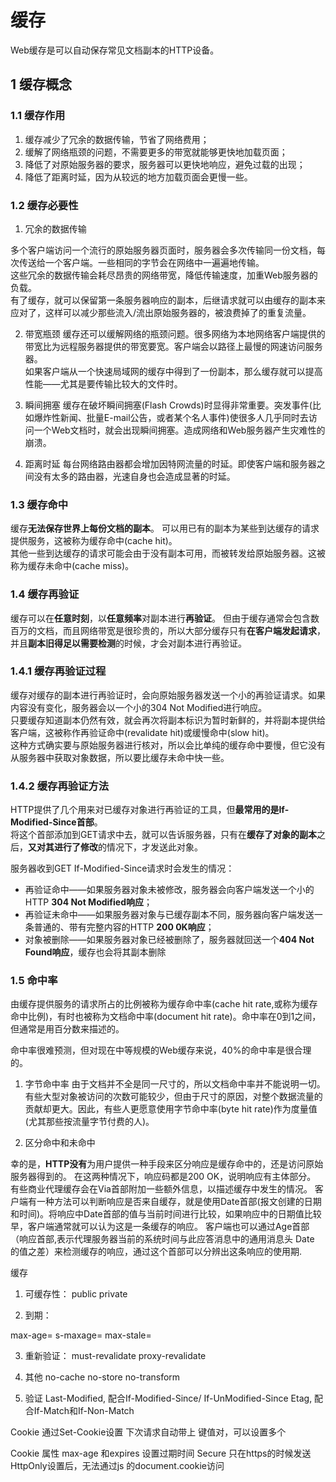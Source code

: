 # 缓存
Web缓存是可以自动保存常见文档副本的HTTP设备。

## 1 缓存概念

### 1.1 缓存作用

1. 缓存减少了冗余的数据传输，节省了网络费用；
2. 缓解了网络瓶颈的问题，不需要更多的带宽就能够更快地加载页面；
3. 降低了对原始服务器的要求，服务器可以更快地响应，避免过载的出现；
4. 降低了距离时延，因为从较远的地方加载页面会更慢一些。

### 1.2 缓存必要性

1. 冗余的数据传输

多个客户端访问一个流行的原始服务器页面时，服务器会多次传输同一份文档，每次传送给一个客户端。一些相同的字节会在网络中一遍遍地传输。    
这些冗余的数据传输会耗尽昂贵的网络带宽，降低传输速度，加重Web服务器的负载。    
有了缓存，就可以保留第一条服务器响应的副本，后继请求就可以由缓存的副本来应对了，这样可以减少那些流入/流出原始服务器的，被浪费掉了的重复流量。    

2. 带宽瓶颈 
缓存还可以缓解网络的瓶颈问题。很多网络为本地网络客户端提供的带宽比为远程服务器提供的带宽要宽。客户端会以路径上最慢的网速访问服务器。     
如果客户端从一个快速局域网的缓存中得到了一份副本，那么缓存就可以提高性能——尤其是要传输比较大的文件时。    

3. 瞬间拥塞 
缓存在破坏瞬间拥塞(Flash Crowds)时显得非常重要。突发事件(比如爆炸性新闻、批量E-mail公告，或者某个名人事件)使很多人几乎同时去访问一个Web文档时，就会出现瞬间拥塞。造成网络和Web服务器产生灾难性的崩溃。        

4. 距离时延 
每台网络路由器都会增加因特网流量的时延。即使客户端和服务器之间没有太多的路由器，光速自身也会造成显著的时延。    

 
### 1.3 缓存命中
缓存**无法保存世界上每份文档的副本**。
可以用已有的副本为某些到达缓存的请求提供服务，这被称为缓存命中(cache hit)。   
其他一些到达缓存的请求可能会由于没有副本可用，而被转发给原始服务器。这被称为缓存未命中(cache miss)。  


### 1.4 缓存再验证
缓存可以在**任意时刻**，以**任意频率**对副本进行**再验证**。
但由于缓存通常会包含数百万的文档，而且网络带宽是很珍贵的，所以大部分缓存只有**在客户端发起请求**，并且**副本旧得足以需要检测**的时候，才会对副本进行再验证。


### 1.4.1 缓存再验证过程
缓存对缓存的副本进行再验证时，会向原始服务器发送一个小的再验证请求。如果内容没有变化，服务器会以一个小的304 Not Modified进行响应。        
只要缓存知道副本仍然有效，就会再次将副本标识为暂时新鲜的，并将副本提供给客户端，这被称作再验证命中(revalidate hit)或缓慢命中(slow hit)。        
这种方式确实要与原始服务器进行核对，所以会比单纯的缓存命中要慢，但它没有从服务器中获取对象数据，所以要比缓存未命中快一些。         
 

### 1.4.2 缓存再验证方法
HTTP提供了几个用来对已缓存对象进行再验证的工具，但**最常用的是If-Modified-Since首部**。  
将这个首部添加到GET请求中去，就可以告诉服务器，只有在**缓存了对象的副本**之后，**又对其进行了修改**的情况下，才发送此对象。
 
服务器收到GET If-Modified-Since请求时会发生的情况：   
- 再验证命中——如果服务器对象未被修改，服务器会向客户端发送一个小的HTTP **304 Not Modified响应**；
- 再验证未命中——如果服务器对象与已缓存副本不同，服务器向客户端发送一条普通的、带有完整内容的HTTP **200 0K响应**；
- 对象被删除——如果服务器对象已经被删除了，服务器就回送一个**404 Not Found响应**，缓存也会将其副本删除

### 1.5 命中率
由缓存提供服务的请求所占的比例被称为缓存命中率(cache hit rate,或称为缓存命中比例)，有时也被称为文档命中率(document hit rate)。命中率在0到1之间，但通常是用百分数来描述的。

命中率很难预测，但对现在中等规模的Web缓存来说，40%的命中率是很合理的。

1. 字节命中率
由于文档并不全是同一尺寸的，所以文档命中率并不能说明一切。
有些大型对象被访问的次数可能较少，但由于尺寸的原因，对整个数据流量的贡献却更大。因此，有些人更愿意使用字节命中率(byte hit rate)作为度量值(尤其那些按流量字节付费的人)。

2. 区分命中和未命中

幸的是，**HTTP没有**为用户提供一种手段来区分响应是缓存命中的，还是访问原始服务器得到的。
在这两种情况下，响应码都是200 OK，说明响应有主体部分。
有些商业代理缓存会在Via首部附加一些额外信息，以描述缓存中发生的情况。
客户端有一种方法可以判断响应是否来自缓存，就是使用Date首部(报文创建的日期和时间)。将响应中Date首部的值与当前时间进行比较，如果响应中的日期值比较早，客户端通常就可以认为这是一条缓存的响应。
客户端也可以通过Age首部（响应首部,表示代理服务器当前的系统时间与此应答消息中的通用消息头 Date 的值之差）来检测缓存的响应，通过这个首部可以分辨出这条响应的使用期.




缓存

1. 可缓存性：
public
private

2. 到期：

max-age=<seconds>
s-maxage=<seconds>
max-stale=<seconds>

3. 重新验证：
must-revalidate
proxy-revalidate

4. 其他
no-cache
no-store
no-transform

5. 验证
Last-Modified, 配合If-Modified-Since/ If-UnModified-Since
Etag, 配合If-Match和If-Non-Match


Cookie
通过Set-Cookie设置
下次请求自动带上
键值对，可以设置多个

Cookie 属性
max-age 和expires 设置过期时间
Secure 只在https的时候发送
HttpOnly设置后，无法通过js 的document.cookie访问







